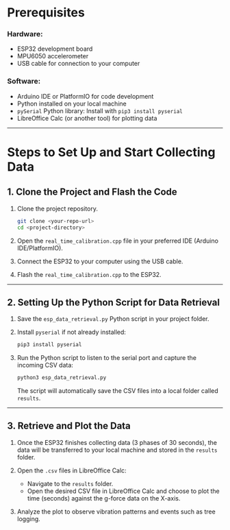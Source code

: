 # Prerequisites

### Hardware:
- ESP32 development board
- MPU6050 accelerometer
- USB cable for connection to your computer

### Software:
- Arduino IDE or PlatformIO for code development
- Python installed on your local machine
- `pySerial` Python library: Install with `pip3 install pyserial`
- LibreOffice Calc (or another tool) for plotting data

---

# Steps to Set Up and Start Collecting Data

## 1. Clone the Project and Flash the Code

1. Clone the project repository.

    ```bash
    git clone <your-repo-url>
    cd <project-directory>
    ```

2. Open the `real_time_calibration.cpp` file in your preferred IDE (Arduino IDE/PlatformIO).

3. Connect the ESP32 to your computer using the USB cable.

4. Flash the `real_time_calibration.cpp` to the ESP32.

---

## 2. Setting Up the Python Script for Data Retrieval

1. Save the `esp_data_retrieval.py` Python script in your project folder.

2. Install `pyserial` if not already installed:

    ```bash
    pip3 install pyserial
    ```

3. Run the Python script to listen to the serial port and capture the incoming CSV data:

    ```bash
    python3 esp_data_retrieval.py
    ```

    The script will automatically save the CSV files into a local folder called `results`.

---

## 3. Retrieve and Plot the Data

1. Once the ESP32 finishes collecting data (3 phases of 30 seconds), the data will be transferred to your local machine and stored in the `results` folder.

2. Open the `.csv` files in LibreOffice Calc:
   - Navigate to the `results` folder.
   - Open the desired CSV file in LibreOffice Calc and choose to plot the time (seconds) against the g-force data on the X-axis.

3. Analyze the plot to observe vibration patterns and events such as tree logging.
